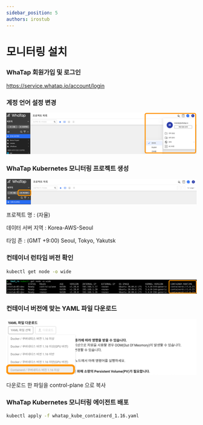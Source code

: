 ```yaml
---
sidebar_position: 5
authors: irostub
---
```

# 모니터링 설치

### WhaTap 회원가입 및 로그인

https://service.whatap.io/account/login

### 계정 언어 설정 변경

![change-lang](./img/change-lang.png)

### WhaTap Kubernetes 모니터링 프로젝트 생성

![create-project](./img/create-project.png)

프로젝트 명 : (자율)

데이터 서버 지역 : Korea-AWS-Seoul

타임 존 : (GMT +9:00) Seoul, Tokyo, Yakutsk

### 컨테이너 런타임 버전 확인

```bash
kubectl get node -o wide
```

![container-runtime-version](./img/container-runtime-version.png)

### 컨테이너 버전에 맞는 YAML 파일 다운로드

![yaml-download](./img/yaml-download.png)

다운로드 한 파일을 control-plane 으로 복사

### WhaTap Kubernetes 모니터링 에이전트 배포

```bash
kubectl apply -f whatap_kube_containerd_1.16.yaml
```